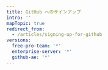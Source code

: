 ```yaml
---
title: GitHub へのサインアップ
intro: ''
mapTopic: true
redirect_from:
  - /articles/signing-up-for-github
versions:
  free-pro-team: '*'
  enterprise-server: '*'
  github-ae: '*'
---
```


